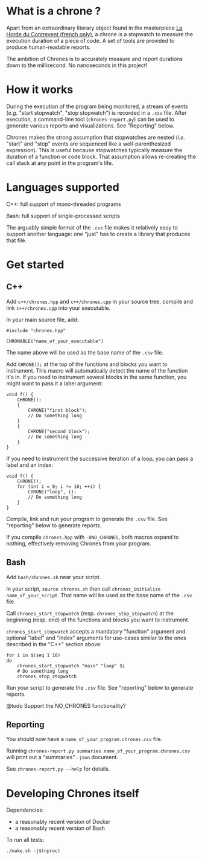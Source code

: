What is a chrone ?
==================

Apart from an extraordinary literary object found in the masterpiece [La Horde du Contrevent (french only)](https://lavolte.net/livres/la-horde-du-contrevent/), a chrone is a stopwatch to measure the execution duration of a piece of code.
A set of tools are provided to produce human-readable reports.

The ambition of Chrones is to accurately measure and report durations down to the millisecond.
No nanoseconds in this project!

How it works
============

During the execution of the program being monitored, a stream of events (*e.g.* "start stopwatch", "stop stopwatch") is recorded in a `.csv` file.
After execution, a command-line tool (`chrones-report.py`) can be used to generate various reports and visualizations.
See "Reporting" below.

Chrones makes the strong assumption that stopwatches are nested (*i.e.* "start" and "stop" events are sequenced like a well-parenthesized expression).
This is useful because stopwatches typically measure the duration of a function or code block.
That assumption allows re-creating the call stack at any point in the program's life.

Languages supported
===================

C++: full support of mono-threaded programs

Bash: full support of single-processed scripts

The arguably simple format of the `.cvs` file makes it relatively easy to support another language:
one "just" has to create a library that produces that file.

Get started
===========

C++
---

Add `c++/chrones.hpp` and `c++/chrones.cpp` in your source tree, compile and link `c++/chrones.cpp` into your executable.

In your main source file, add:

    #include "chrones.hpp"

    CHRONABLE("name_of_your_executable")

The name above will be used as the base name of the `.csv` file.

Add `CHRONE();` at the top of the functions and blocks you want to instrument.
This macro will automatically detect the name of the function it's in.
If you need to instrument several blocks in the same function, you might want to pass it a label argument:

    void f() {
        CHRONE();
        {
            CHRONE("first block");
            // Do something long
        }
        {
            CHRONE("second block");
            // Do something long
        }
    }

If you need to instrument the successive iteration of a loop, you can pass a label and an index:

    void f() {
        CHRONE();
        for (int i = 0; i != 10; ++i) {
            CHRONE("loop", i);
            // Do something long
        }
    }

Compile, link and run your program to generate the `.csv` file.
See "reporting" below to generate reports.

If you compile `chrones.hpp` with `-DNO_CHRONES`, both macros expand to nothing, effectively removing Chrones from your program.

Bash
----

Add `bash/chrones.sh` near your script.

In your script, `source chrones.sh` then call `chrones_initialize name_of_your_script`.
That name will be used as the base name of the `.csv` file.

Call `chrones_start_stopwatch` (resp. `chrones_stop_stopwatch`) at the beginning (resp. end) of the functions and blocks you want to instrument.

`chrones_start_stopwatch` accepts a mandatory "function" argument and optional "label" and "index" arguments for use-cases similar to the ones described in the "C++" section above:

    for i in $(seq 1 10)
    do
        chrones_start_stopwatch "main" "loop" $i
        # Do something long
        chrones_stop_stopwatch

Run your script to generate the `.csv` file.
See "reporting" below to generate reports.

@todo Support the NO_CHRONES functionality?

Reporting
---------

You should now have a `name_of_your_program.chrones.csv` file.

Running `chrones-report.py summaries name_of_your_program.chrones.csv` will print out a "summaries" `.json` document.

See `chrones-report.py --help` for details.

Developing Chrones itself
=========================

Dependencies:
- a reasonably recent version of Docker
- a reasonably recent version of Bash

To run all tests:

    ./make.sh -j$(nproc)
